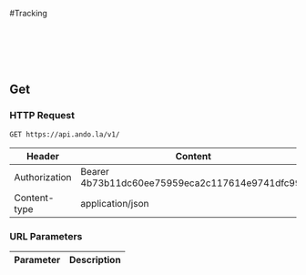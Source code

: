 #Tracking

```shell
```

```javascript
```

```ruby
```

```python
```

```php
```

```go
```

## Get

### HTTP Request

`GET https://api.ando.la/v1/`

Header | Content
--------- | -----------
Authorization | Bearer 4b73b11dc60ee75959eca2c117614e9741dfc99a
Content-type | application/json

### URL Parameters

Parameter | Description
--------- | -----------
